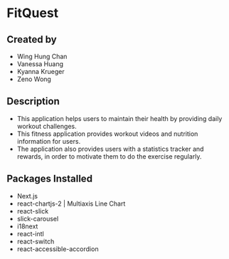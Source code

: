 # FitQuest
## Created by
- Wing Hung Chan
- Vanessa Huang
- Kyanna Krueger 
- Zeno Wong
  
## Description
- This application helps users to maintain their health by providing daily workout challenges.
- This fitness application provides workout videos and nutrition information for users.
- The application also provides users with a statistics tracker and rewards, in order to motivate them to do the exercise regularly.

## Packages Installed
- Next.js
- react-chartjs-2 | Multiaxis Line Chart
- react-slick
- slick-carousel
- i18next
- react-intl
- react-switch
- react-accessible-accordion
